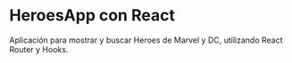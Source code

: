 # HeroesApp con React

Aplicación para mostrar y buscar Heroes de Marvel y DC, utilizando React Router y Hooks.
